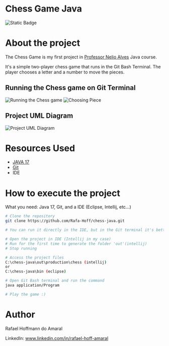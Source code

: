 # Chess Game Java
![Static Badge](https://img.shields.io/badge/license-MIT-green?link=https%3A%2F%2Fgithub.com%2FRafa-Hoff%2Fchess-java%2Fblob%2Fmain%2FLICENSE)

# About the project

The Chess Game is my first project in [Professor Nelio Alves](https://github.com/acenelio) Java course.

It's a simple two-player chess game that runs in the Git Bash Terminal. The player chooses a letter and a number to move the pieces.

## Running the Chess game on Git Terminal
![Running the Chess game](https://github.com/Rafa-Hoff/assests/blob/main/ChessGameJAVA.png)
![Choosing Piece](https://github.com/Rafa-Hoff/assests/blob/main/ChessGameMovingPiece.png)

## Project UML Diagram

![Project UML Diagram](https://github.com/Rafa-Hoff/assests/blob/main/chess-system-design.png)

# Resources Used

- [JAVA 17](https://www.azul.com/downloads/?version=java-17-lts&package=jdk#zulu)
- [Git](https://www.git-scm.com/downloads)
- IDE

# How to execute the project

What you need: Java 17, Git, and a IDE (Eclipse, Intellij, etc...)

```bash
# Clone the repository
git clone https://github.com/Rafa-Hoff/chess-java.git

# You can run it directly in the IDE, but in the Git terminal it's better.

# Open the project in IDE (Intellij in my case)
# Run for the first time to generate the folder 'out'(intellij)
# Stop running

# Access the project files
C:\chess-java\out\production\chess (intellij)
or
C:\chess-java\bin (eclipse)

# Open Git Bash terminal and run the command
java application/Program

# Play the game :)
```

# Author

Rafael Hoffmann do Amaral

LinkedIn:
www.linkedin.com/in/rafael-hoff-amaral
